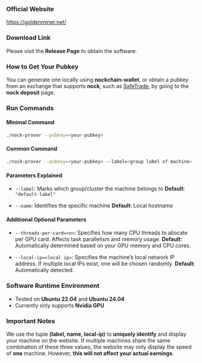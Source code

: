 ### Official Website
https://goldenminer.net/


### Download Link
Please visit the **Release Page** to obtain the software.


### How to Get Your Pubkey
You can generate one locally using **nockchain-wallet**,
or obtain a pubkey from an exchange that supports **nock**, such as [SafeTrade](https://safetrade.com/), by going to the **nock deposit** page.


### Run Commands

#### Minimal Command
```bash
./nock-prover --pubkey=<your-pubkey>
```

#### Common Command
```bash
./nock-prover --pubkey=<your-pubkey> --label=<group label of machine> --name=<machine name>
```

#### Parameters Explained

- `--label`: Marks which group/cluster the machine belongs to
  **Default**: `"default-label"`

- `--name`: Identifies the specific machine
  **Default**: Local hostname

#### Additional Optional Parameters
- `--threads-per-card=<n>`:
  Specifies how many CPU threads to allocate per GPU card.
  Affects task parallelism and memory usage.
  **Default**: Automatically determined based on your GPU memory and CPU cores.

- `--local-ip=<local ip>`:
  Specifies the machine’s local network IP address.
  If multiple local IPs exist, one will be chosen randomly.
  **Default**: Automatically detected.


### Software Runtime Environment
- Tested on **Ubuntu 22.04** and **Ubuntu 24.04**
- Currently only supports **Nvidia GPU**


### Important Notes
We use the tuple **(label, name, local-ip)** to **uniquely identify** and display your machine on the website.
If multiple machines share the same combination of these three values,
the website may only display the speed of **one** machine.
However, **this will not affect your actual earnings**.
